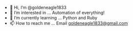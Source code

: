- 👋 Hi, I’m @goldeneagle1833
- 👀 I’m interested in ... Automation of everything!
- 🌱 I’m currently learning ... Python and Ruby 
- 📫 How to reach me ... Email goldeneagle1833@gmail.com

<!---
goldeneagle1833/goldeneagle1833 is a ✨ special ✨ repository because its `README.md` (this file) appears on your GitHub profile.
You can click the Preview link to take a look at your changes.
--->
